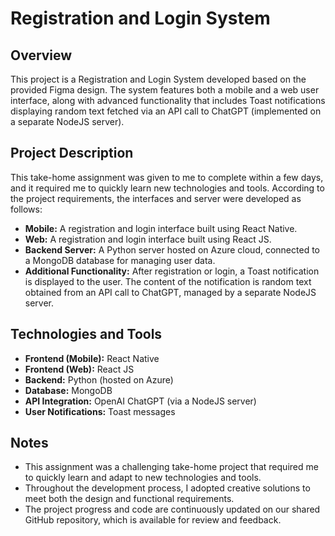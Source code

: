 # Registration and Login System


## Overview
This project is a Registration and Login System developed based on the provided Figma design. The system features both a mobile and a web user interface, along with advanced functionality that includes Toast notifications displaying random text fetched via an API call to ChatGPT (implemented on a separate NodeJS server).


## Project Description
This take-home assignment was given to me to complete within a few days, and it required me to quickly learn new technologies and tools. According to the project requirements, the interfaces and server were developed as follows:
- **Mobile:** A registration and login interface built using React Native.
- **Web:** A registration and login interface built using React JS.
- **Backend Server:** A Python server hosted on Azure cloud, connected to a MongoDB database for managing user data.
- **Additional Functionality:** After registration or login, a Toast notification is displayed to the user. The content of the notification is random text obtained from an API call to ChatGPT, managed by a separate NodeJS server.

## Technologies and Tools
- **Frontend (Mobile):** React Native
- **Frontend (Web):** React JS
- **Backend:** Python (hosted on Azure)
- **Database:** MongoDB
- **API Integration:** OpenAI ChatGPT (via a NodeJS server)
- **User Notifications:** Toast messages

## Notes
- This assignment was a challenging take-home project that required me to quickly learn and adapt to new technologies and tools.
- Throughout the development process, I adopted creative solutions to meet both the design and functional requirements.
- The project progress and code are continuously updated on our shared GitHub repository, which is available for review and feedback.

